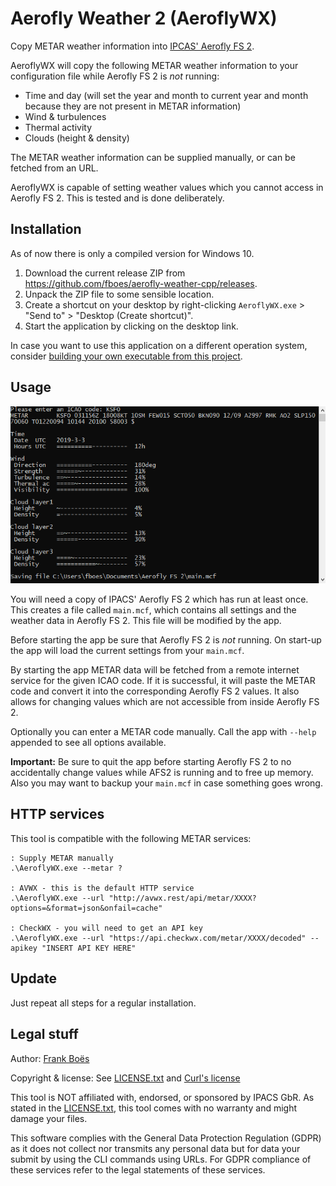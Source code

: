 Aerofly Weather 2 (AeroflyWX)
==============================

Copy METAR weather information into [IPCAS' Aerofly FS 2](https://www.aerofly.com/).

AeroflyWX will copy the following METAR weather information to your configuration file while Aerofly FS 2 is _not_ running:

* Time and day (will set the year and month to current year and month because they are not present in METAR information)
* Wind & turbulences
* Thermal activity
* Clouds (height & density)

The METAR weather information can be supplied manually, or can be fetched from an URL.

AeroflyWX is capable of setting weather values which you cannot access in Aerofly FS 2. This is tested and is done deliberately.

Installation
------------

As of now there is only a compiled version for Windows 10.

1. Download the current release ZIP from https://github.com/fboes/aerofly-weather-cpp/releases.
2. Unpack the ZIP file to some sensible location.
3. Create a shortcut on your desktop by right-clicking `AeroflyWX.exe` > "Send to" > "Desktop (Create shortcut)".
3. Start the application by clicking on the desktop link.

In case you want to use this application on a different operation system, consider [building your own executable from this project](CONTRIBUTING.md).

Usage
-----

![](docs/aerofly-wx-cli.png)

You will need a copy of IPACS' Aerofly FS 2 which has run at least once. This creates a file called `main.mcf`, which contains all settings and the weather data in Aerofly FS 2. This file will be modified by the app.

Before starting the app be sure that Aerofly FS 2 is _not_ running. On start-up the app will load the current settings from your `main.mcf`.

By starting the app METAR data will be fetched from a remote internet service for the given ICAO code. If it is successful, it will paste the METAR code and convert it into the corresponding Aerofly FS 2 values. It also allows for changing values which are not accessible from inside Aerofly FS 2.

Optionally you can enter a METAR code manually. Call the app with `--help` appended to see all options available.

**Important:** Be sure to quit the app before starting Aerofly FS 2 to no accidentally change values while AFS2 is running and to free up memory. Also you may want to backup your `main.mcf` in case something goes wrong.

HTTP services
-------------

This tool is compatible with the following METAR services:

```batch
: Supply METAR manually
.\AeroflyWX.exe --metar ?

: AVWX - this is the default HTTP service
.\AeroflyWX.exe --url "http://avwx.rest/api/metar/XXXX?options=&format=json&onfail=cache"

: CheckWX - you will need to get an API key
.\AeroflyWX.exe --url "https://api.checkwx.com/metar/XXXX/decoded" --apikey "INSERT API KEY HERE"
```

Update
------

Just repeat all steps for a regular installation.

Legal stuff
-----------

Author: [Frank Boës](http://3960.org)

Copyright & license: See [LICENSE.txt](LICENSE.txt) and [Curl's license](https://curl.haxx.se/docs/copyright.html)

This tool is NOT affiliated with, endorsed, or sponsored by IPACS GbR. As stated in the [LICENSE.txt](LICENSE.txt), this tool comes with no warranty and might damage your files.

This software complies with the General Data Protection Regulation (GDPR) as it does not collect nor transmits any personal data but for data your submit by using the CLI commands using URLs. For GDPR compliance of these services refer to the legal statements of these services.
